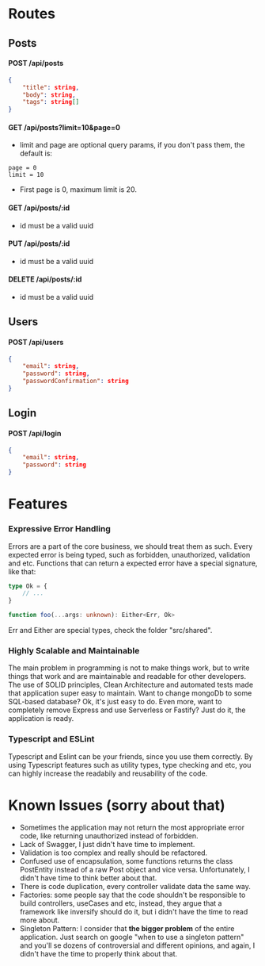 # <strong>Routes</strong>
## <strong>Posts</strong>
#### <strong>POST /api/posts</strong>
```json
{
	"title": string,
	"body": string,
	"tags": string[]
}
```

#### <strong>GET	/api/posts?limit=10&page=0</strong>
* limit and page are optional query params, if you don't pass them, the default is:
```
page = 0
limit = 10
```
* First page is 0, maximum limit is 20.
#### <strong>GET	/api/posts/:id</strong>
* id must be a valid uuid
#### <strong>PUT	/api/posts/:id</strong>
* id must be a valid uuid
#### <strong>DELETE /api/posts/:id</strong>
* id must be a valid uuid
## <strong>Users</strong>
#### <strong>POST /api/users</strong>
```json
{
	"email": string,
	"password": string,
	"passwordConfirmation": string
}
```
## <strong>Login</strong>
#### <strong>POST /api/login</strong>
```json
{
	"email": string,
	"password": string
}
```

# <strong>Features</strong>
### <strong>Expressive Error Handling</strong>
Errors are a part of the core business, we should treat them as such. Every expected error is being typed, such as forbidden, unauthorized, validation and etc. Functions that can return a expected error have a special signature, like that:

```ts
type Ok = {
    // ...
}

function foo(...args: unknown): Either<Err, Ok>
```
Err and Either are special types, check the folder "src/shared".
### <strong>Highly Scalable and Maintainable</strong>
The main problem in programming is not to make things work, but to write things that work and are maintainable and readable for other developers. The use of SOLID principles, Clean Architecture and automated tests made that application super easy to maintain. Want to change mongoDb to some SQL-based database? Ok, it's just easy to do. Even more, want to completely remove Express and use Serverless or Fastify? Just do it, the application is ready.
### <strong>Typescript and ESLint</strong>
Typescript and Eslint can be your friends, since you use them correctly. By using Typescript features such as utility types, type checking and etc, you can highly increase the readabily and reusability of the code.
# <strong>Known Issues (sorry about that)</strong>
* Sometimes the application may not return the most appropriate error code, like returning unauthorized instead of forbidden.
* Lack of Swagger, I just didn't have time to implement.
* Validation is too complex and really should be refactored.
* Confused use of encapsulation, some functions returns the class PostEntity instead of a raw Post object and vice versa. Unfortunately, I didn't have time to think better about that.
* There is code duplication, every controller validate data the same way.
* Factories: some people say that the code shouldn't be responsible to build controllers, useCases and etc, instead, they argue that a framework like inversify should do it, but i didn't have the time to read more about.
* Singleton Pattern: I consider that <strong>the bigger problem</strong> of the entire application. Just search on google "when to use a singleton pattern" and you'll se dozens of controversial and different opinions, and again, I didn't have the time to properly think about that.